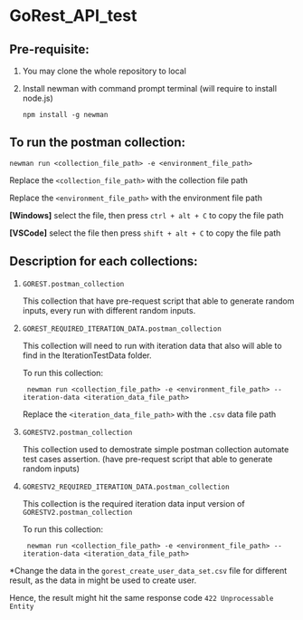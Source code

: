 # GoRest_API_test

## Pre-requisite:
1. You may clone the whole repository to local
2. Install newman with command prompt terminal (will require to install node.js)

       npm install -g newman

## To run the postman collection:
    newman run <collection_file_path> -e <environment_file_path> 

Replace the `<collection_file_path>` with the collection file path

Replace the `<environment_file_path>` with the environment file path

**[Windows]** select the file, then press `ctrl + alt + C` to copy the file path
  
**[VSCode]** select the file then press `shift + alt + C` to copy the file path

## Description for each collections:
1. `GOREST.postman_collection`
   
   This collection that have pre-request script that able to generate random inputs, every run with different random inputs.

2. `GOREST_REQUIRED_ITERATION_DATA.postman_collection`
    
   This collection will need to run with iteration data that also will able to find in the IterationTestData folder. 

   To run this collection:

        newman run <collection_file_path> -e <environment_file_path> --iteration-data <iteration_data_file_path>

    Replace the `<iteration_data_file_path>` with the `.csv` data file path

3. `GORESTV2.postman_collection`
   
   This collection used to demostrate simple postman collection automate test cases assertion. (have pre-request script that able to generate random inputs)

4. `GORESTV2_REQUIRED_ITERATION_DATA.postman_collection`
   
   This collection is the required iteration data input version of `GORESTV2.postman_collection`

   To run this collection:

        newman run <collection_file_path> -e <environment_file_path> --iteration-data <iteration_data_file_path> 

*Change the data in the `gorest_create_user_data_set.csv` file for different result, as the data in might be used to create user. 

Hence, the result might hit the same response code `422 Unprocessable Entity`